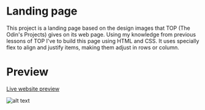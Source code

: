# Landing page
This project is a landing page based on the design images that TOP (The Odin's Projects) gives on its web page. Using my knowledge from previous lessons of TOP I've to build this page using HTML and CSS. It uses specially flex to align and justify items, making them adjust in rows or column.
# Preview
[Live website preview](https://caylow.github.io/landing-page/)

![alt text][prev]

[prev]: https://i.imgur.com/2gniaC7.png "Landing site preview"



